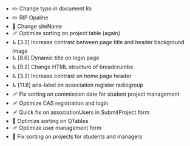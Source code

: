 - ✏️ Change typo in document lib
- ✏️ RIP Opaline
- 🔧 Change siteName
- 🩹 Optimize sorting on project table (again)
- ♿️ [3.2] Increase contrast between page title and header background image
- ♿️ [8.6] Dynamic title on login page
- ♿️ [9.2] Change HTML structure of breadcrumbs
- ♿️ [3.2] Increase contrast on home page header
- ♿️ [11.6] aria-label on association register radiogroup
- 🩹 Fix sorting on commission date for student project management
- 🩹 Optimize CAS registration and login
- 🩹 Quick fix on associationUsers in SubmitProject form
- 🎨 Optimize sorting on QTables
- 🩹 Optimize user management form
- 🐛 Fix sorting on projects for students and managers